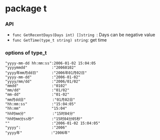 # package t

### API
- `func GetRecentDays(Days int) []string `: Days can be negative value
- `func GetTime(type_t string) string`: get time

### options of type_t

```
"yyyy-mm-dd hh:mm:ss":2006-01-02 15:04:05
"yyyymmdd"           :"20060102"
"yyyy年mm月dd日"      :"2006年01月02日"
"yyyy-mm-dd"         :"2006-01-02"
"yyyy/mm/dd"         :"2006/01/02"
"mmdd"               :"0102"
"mm/dd"              :"01/02"
"mm-dd"              :"01-02"
"mm月dd日"            :"01月02日"
"hh:mm:ss"           :"15:04:05"
"hh:mm"              "15:04"
"hh时mm分"            :"15时04分"
"hh时mm分ss秒"        :"15时04分05秒"
""                   :"2006-01-02 15:04:05"
"yyyy":              :"2006"	
"yyyy年"             :"2006年"
```

